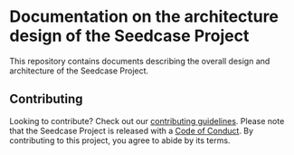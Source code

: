 # Documentation on the architecture design of the Seedcase Project

This repository contains documents describing the overall design and architecture of the Seedcase Project.

## Contributing

Looking to contribute? Check out our [contributing
guidelines](https://community.seedcase-project.org). Please note that the Seedcase Project is
released with a [Code of
Conduct](https://github.com/seedcase-project/.github/blob/main/CODE_OF_CONDUCT.md).
By contributing to this project, you agree to abide by its
terms.
